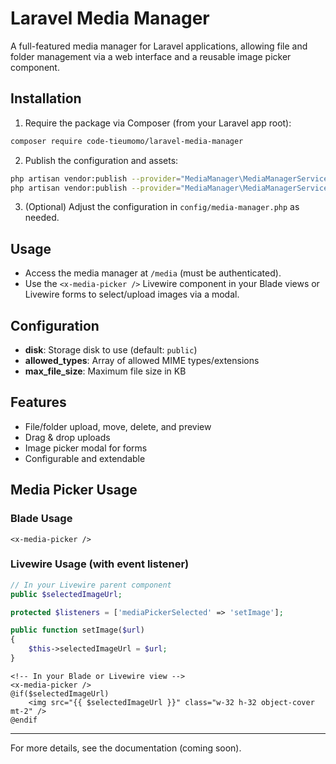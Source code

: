 # Laravel Media Manager

A full-featured media manager for Laravel applications, allowing file and folder management via a web interface and a reusable image picker component.

## Installation

1. Require the package via Composer (from your Laravel app root):

```bash
composer require code-tieumomo/laravel-media-manager
```

2. Publish the configuration and assets:

```bash
php artisan vendor:publish --provider="MediaManager\MediaManagerServiceProvider" --tag=config
php artisan vendor:publish --provider="MediaManager\MediaManagerServiceProvider" --tag=views
```

3. (Optional) Adjust the configuration in `config/media-manager.php` as needed.

## Usage

- Access the media manager at `/media` (must be authenticated).
- Use the `<x-media-picker />` Livewire component in your Blade views or Livewire forms to select/upload images via a modal.

## Configuration

- **disk**: Storage disk to use (default: `public`)
- **allowed_types**: Array of allowed MIME types/extensions
- **max_file_size**: Maximum file size in KB

## Features

- File/folder upload, move, delete, and preview
- Drag & drop uploads
- Image picker modal for forms
- Configurable and extendable

## Media Picker Usage

### Blade Usage

```blade
<x-media-picker />
```

### Livewire Usage (with event listener)

```php
// In your Livewire parent component
public $selectedImageUrl;

protected $listeners = ['mediaPickerSelected' => 'setImage'];

public function setImage($url)
{
    $this->selectedImageUrl = $url;
}
```

```blade
<!-- In your Blade or Livewire view -->
<x-media-picker />
@if($selectedImageUrl)
    <img src="{{ $selectedImageUrl }}" class="w-32 h-32 object-cover mt-2" />
@endif
```

---

For more details, see the documentation (coming soon). 